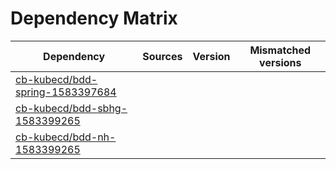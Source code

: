 # Dependency Matrix

Dependency | Sources | Version | Mismatched versions
---------- | ------- | ------- | -------------------
[cb-kubecd/bdd-spring-1583397684](https://github.com/cb-kubecd/bdd-spring-1583397684.git) |  | []() | 
[cb-kubecd/bdd-sbhg-1583399265](https://github.com/cb-kubecd/bdd-sbhg-1583399265.git) |  | []() | 
[cb-kubecd/bdd-nh-1583399265](https://github.com/cb-kubecd/bdd-nh-1583399265.git) |  | []() | 
